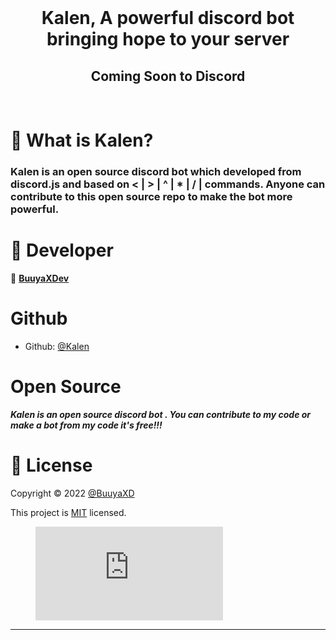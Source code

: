 <div align="center">
<br />
<h1 style="text-align=center";>Kalen, A powerful discord bot bringing hope to your server</h1>
<h2 style="text-align=center";>Coming Soon to Discord</h2>

<br />

</div>

# 🤖 What is Kalen?

### Kalen is an open source discord bot which developed from discord.js and based on  < | > | ^ | * | / | commands. Anyone can contribute to this open source repo to make the bot more powerful.


# 👥 Developer

📜 [**BuuyaXDev**](https://github.com/BuuyaXD)

# Github

* Github: [@Kalen](https://github.com/kalenbot)


# Open Source

***Kalen is an open source discord bot .
You can contribute to my code or make a bot from my code it's free!!!***

# 📝 License

Copyright © 2022 [@BuuyaXD](https://github.com/BuuyaXD)


This project is [MIT](https://opensource.org/licenses/MIT) licensed.


<figure><embed src="https://wakatime.com/share/@pranshu05/83417c75-32d8-4bad-9a51-ecc0845f319d.svg"></embed></figure>


***
